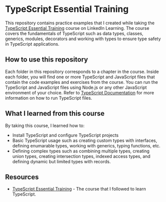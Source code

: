 # TypeScript Essential Training

This repository contains practice examples that I created while taking the [TypeScript Essential Training](https://www.linkedin.com/learning/typescript-essential-training-14687057?u=142500650) course on LinkedIn Learning. The course covers the fundamentals of TypeScript such as data types, classes, generics, modules, decorators and working with types to ensure type safety in TypeScript applications.

## How to use this repository

Each folder in this repository corresponds to a chapter in the course. Inside each folder, you will find one or more TypeScript and JavaScript files that contain the code examples and exercises from the course. You can run the TypeScript and JavaScript files using Node.js or any other JavaScript environment of your choice. Refer to [TypeScript Documentation](https://www.typescriptlang.org/docs/) for more information on how to run TypeScript files.

## What I learned from this course

By taking this course, I learned how to:

- Install TypeScript and configure TypeScript projects
- Basic TypeScript usage such as creating custom types with interfaces, defining enumarable types, working with generics, typing functions, etc.
- Defining complex types such as combining multiple types, creating union types, creating intersection types, indexed access types, and defining dynamic but limited types with records.


## Resources

- [TypeScript Essential Training](https://www.linkedin.com/learning/typescript-essential-training-14687057?u=142500650) - The course that I followed to learn TypeScript.

